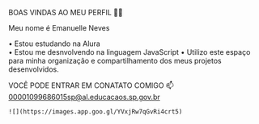 BOAS VINDAS AO MEU PERFIL 💜💜

Meu nome é Emanuelle Neves                    

• Estou estudando na Alura                                                                          
• Estou me desnvolvendo na linguagem JavaScript
• Utilizo este espaço para minha organização e compartilhamento dos meus projetos desenvolvidos.

VOCÊ PODE ENTRAR EM CONATATO COMIGO  📫
  00001099686015sp@al.educacaos.sp.gov.br

    ![](https://images.app.goo.gl/YVxjRw7qGvRi4crt5)
